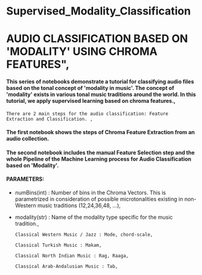 # Supervised_Modality_Classification

# AUDIO CLASSIFICATION BASED ON 'MODALITY' USING CHROMA FEATURES",
    
#### This series of notebooks demonstrate a tutorial for classifying audio files based on the tonal concept of 'modality in music'. The concept of 'modality' exists in various tonal music traditions around the world. In this tutorial, we apply supervised learning based on chroma features.,
    
    There are 2 main steps for the audio classification: Feature Extraction and Classification. ,
   
   #### The first notebook shows the steps of Chroma Feature Extraction from an audio collection.
   #### The second notebook includes the manual Feature Selection step and the whole Pipeline of the Machine Learning process for Audio Classification based on 'Modality'.
    
   #### PARAMETERS:
   - numBins(int) : Number of bins in the Chroma Vectors. This is parametrized in consideration of possible microtonalities existing in non-Western music traditions (12,24,36,48, ...),
   - modality(str) : Name of the modality type specific for the music tradition.,
   
         Classical Western Music / Jazz : Mode, chord-scale,
         
         Classical Turkish Music : Makam,
         
         Classical North Indian Music : Rag, Raaga,
         
         Classical Arab-Andalusian Music : Tab,
